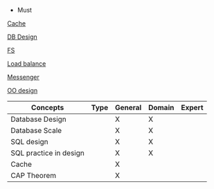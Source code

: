 * Must

[Cache](https://github.com/tradegolfstix/system-design/blob/master/Cache.md)

[DB Design](https://github.com/tradegolfstix/system-design/blob/master/databaseDesign.md)

[FS](https://github.com/tradegolfstix/system-design/blob/master/fileSystemDesign.md)

[Load balance](https://github.com/tradegolfstix/system-design/blob/master/loadBalancing.md)

[Messenger](https://github.com/tradegolfstix/system-design/blob/master/messenger.md)

[OO design](https://github.com/tradegolfstix/system-design/blob/master/ooDesign.md)




| Concepts        | Type           | General  | Domain | Expert |
| --- | --- | --- | --- | --- |
| Database Design      | | X | X | | |
| Database Scale      | | X | X | | |
| SQL design      | | X | X | | |
| SQL practice in design      | | X | X | | |
| Cache      | | X |  | | |
| CAP Theorem | | X |  | | |
